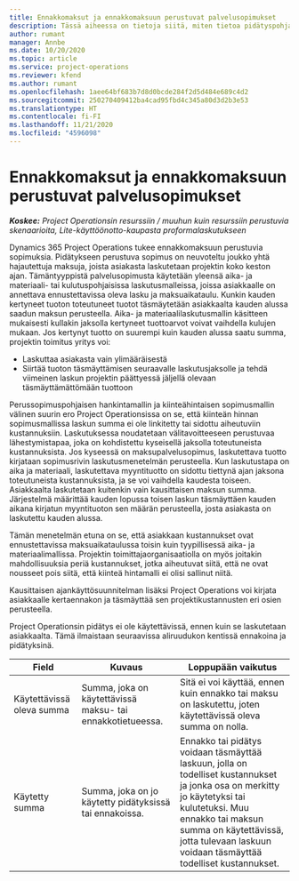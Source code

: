 ```yaml
---
title: Ennakkomaksut ja ennakkomaksuun perustuvat palvelusopimukset
description: Tässä aiheessa on tietoja siitä, miten tietoa pidätyspohjaisista sopimusmalleista ja ennakoista Project Operationsissa.
author: rumant
manager: Annbe
ms.date: 10/20/2020
ms.topic: article
ms.service: project-operations
ms.reviewer: kfend
ms.author: rumant
ms.openlocfilehash: 1aee64bf683b7d8d0bcde284f2d5d484e689c4d2
ms.sourcegitcommit: 250270409412ba4cad95fbd4c345a80d3d2b3e53
ms.translationtype: HT
ms.contentlocale: fi-FI
ms.lasthandoff: 11/21/2020
ms.locfileid: "4596098"
---
```

# <a name="advances-and-retainer-based-contracts"></a>Ennakkomaksut ja ennakkomaksuun perustuvat palvelusopimukset


_**Koskee:** Project Operationsin resurssiin / muuhun kuin resurssiin perustuvia skenaarioita, Lite-käyttöönotto-kaupasta proformalaskutukseen_

Dynamics 365 Project Operations tukee ennakkomaksuun perustuvia sopimuksia. Pidätykseen perustuva sopimus on neuvoteltu joukko yhtä hajautettuja maksuja, joista asiakasta laskutetaan projektin koko keston ajan. Tämäntyyppistä palvelusopimusta käytetään yleensä aika- ja materiaali- tai kulutuspohjaisissa laskutusmalleissa, joissa asiakkaalle on annettava ennustettavissa oleva lasku ja maksuaikataulu. Kunkin kauden kertyneet tuoton toteutuneet tuotot täsmäytetään asiakkaalta kauden alussa saadun maksun perusteella. Aika- ja materiaalilaskutusmallin käsitteen mukaisesti kullakin jaksolla kertyneet tuottoarvot voivat vaihdella kulujen mukaan. Jos kertynyt tuotto on suurempi kuin kauden alussa saatu summa, projektin toimitus yritys voi:

- Laskuttaa asiakasta vain ylimääräisestä 
- Siirtää tuoton täsmäyttämisen seuraavalle laskutusjaksolle ja tehdä viimeinen laskun projektin päättyessä jäljellä olevaan täsmäyttämättömään tuottoon

Perussopimuspohjaisen hankintamallin ja kiinteähintaisen sopimusmallin välinen suurin ero Project Operationsissa on se, että kiinteän hinnan sopimusmallissa laskun summa ei ole linkitetty tai sidottu aiheutuviin kustannuksiin. Laskutuksessa noudatetaan välitavoitteeseen perustuvaa lähestymistapaa, joka on kohdistettu kyseisellä jaksolla toteutuneista kustannuksista. Jos kyseessä on maksupalvelusopimus, laskutettava tuotto kirjataan sopimusrivin laskutusmenetelmän perusteella. Kun laskutustapa on aika ja materiaali, laskutettava myyntituotto on sidottu tiettynä ajan jaksona toteutuneista kustannuksista, ja se voi vaihdella kaudesta toiseen. Asiakkaalta laskutetaan kuitenkin vain kausittaisen maksun summa. Järjestelmä määrittää kauden lopussa toisen laskun täsmäyttäen kauden aikana kirjatun myyntituoton sen määrän perusteella, josta asiakasta on laskutettu kauden alussa.

Tämän menetelmän etuna on se, että asiakkaan kustannukset ovat ennustettavissa maksuaikataulussa toisin kuin tyypillisessä aika- ja materiaalimallissa. Projektin toimittajaorganisaatiolla on myös joitakin mahdollisuuksia periä kustannukset, jotka aiheutuvat siitä, että ne ovat nousseet pois siitä, että kiinteä hintamalli ei olisi sallinut niitä.

Kausittaisen ajankäyttösuunnitelman lisäksi Project Operations voi kirjata asiakkaalle kertaennakon ja täsmäyttää sen projektikustannusten eri osien perusteella.

Project Operationsin pidätys ei ole käytettävissä, ennen kuin se laskutetaan asiakkaalta. Tämä ilmaistaan seuraavissa aliruudukon kentissä ennakoina ja pidätyksinä.

| Field | Kuvaus | Loppupään vaikutus |
| --- | --- | --- |
| Käytettävissä oleva summa | Summa, joka on käytettävissä maksu- tai ennakkotietueessa. | Sitä ei voi käyttää, ennen kuin ennakko tai maksu on laskutettu, joten käytettävissä oleva summa on nolla. |
| Käytetty summa | Summa, joka on jo käytetty pidätyksissä tai ennakoissa. | Ennakko tai pidätys voidaan täsmäyttää laskuun, jolla on todelliset kustannukset ja jonka osa on merkitty jo käytetyksi tai kulutetuksi. Muu ennakko tai maksun summa on käytettävissä, jotta tulevaan laskuun voidaan täsmäyttää todelliset kustannukset. |
